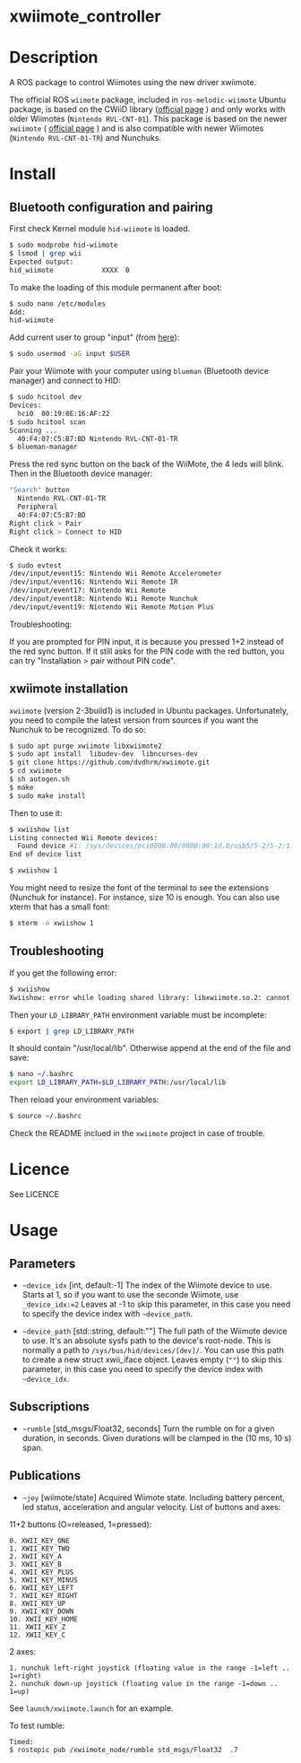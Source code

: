 # xwiimote_controller

Description
===========

A ROS package to control Wiimotes using the new driver xwiimote.

The official ROS `wiimote` package, included in `ros-melodic-wiimote` Ubuntu package, is based on the CWiiD library ([official page](https://help.ubuntu.com/community/CWiiD) ) and only works with older Wiimotes (`Nintendo RVL-CNT-01`). This package is based on the newer `xwiimote`
( [official page](https://dvdhrm.github.io/xwiimote/) ) and is also compatible with newer Wiimotes (`Nintendo RVL-CNT-01-TR`) and Nunchuks.

Install
=======

Bluetooth configuration and pairing
-----------------------------------

First check Kernel module ```hid-wiimote``` is loaded.

```bash
$ sudo modprobe hid-wiimote
$ lsmod | grep wii
Expected output:
hid_wiimote            XXXX  0
```

To make the loading of this module permanent after boot:

```bash
$ sudo nano /etc/modules
Add:
hid-wiimote
```

Add current user to group "input"
(from [here](https://github.com/dvdhrm/xwiimote/issues/6)):

```bash
$ sudo usermod -aG input $USER
```

Pair your Wiimote with your computer
using `blueman` (Bluetooth device manager) and connect to HID:

```bash
$ sudo hcitool dev
Devices:
  hci0  00:19:0E:16:AF:22
$ sudo hcitool scan
Scanning ...
  40:F4:07:C5:B7:BD Nintendo RVL-CNT-01-TR
$ blueman-manager
```

Press the red sync button on the back of the WiiMote, the 4 leds will blink.
Then in the Bluetooth device manager:

```bash
"Search" button
  Nintendo RVL-CNT-01-TR
  Peripheral
  40:F4:07:C5:B7:BD
Right click > Pair
Right click > Connect to HID
```
Check it works:

```bash
$ sudo evtest
/dev/input/event15: Nintendo Wii Remote Accelerometer
/dev/input/event16: Nintendo Wii Remote IR
/dev/input/event17: Nintendo Wii Remote
/dev/input/event18: Nintendo Wii Remote Nunchuk
/dev/input/event19: Nintendo Wii Remote Motion Plus
```

Troubleshooting:

If you are prompted for PIN input, it is because
you pressed 1+2 instead of the red sync button.
If it still asks for the PIN code with the red button,
you can try "Installation > pair without PIN code".

xwiimote installation
---------------------

`xwiimote` (version 2-3build1) is included in Ubuntu packages.
Unfortunately, you need to compile the latest version from sources
if you want the Nunchuk to be recognized.
To do so:

```bash
$ sudo apt purge xwiimote libxwiimote2
$ sudo apt install  libudev-dev  libncurses-dev
$ git clone https://github.com/dvdhrm/xwiimote.git
$ cd xwiimote
$ sh autogen.sh
$ make
$ sudo make install
```

Then to use it:

```bash
$ xwiishow list
Listing connected Wii Remote devices:
  Found device #1: /sys/devices/pci0000:00/0000:00:1d.0/usb5/5-2/5-2:1.0/bluetooth/hci0/hci0:12/0005:057E:0330.0002
End of device list

$ xwiishow 1
```

You might need to resize the font of the terminal to see the extensions
(Nunchuk for instance).
For instance, size 10 is enough.
You can also use xterm that has a small font:

```bash
$ xterm -e xwiishow 1
```

Troubleshooting
---------------

If you get the following error:

```bash
$ xwiishow
Xwiishow: error while loading shared library: libxwiimote.so.2: cannot open shared object file: No such file or directory
```

Then your `LD_LIBRARY_PATH` environment variable must be incomplete:

```bash
$ export | grep LD_LIBRARY_PATH
```

It should contain "/usr/local/lib".
Otherwise append at the end of the file and save:

```bash
$ nano ~/.bashrc
export LD_LIBRARY_PATH=$LD_LIBRARY_PATH:/usr/local/lib
```

Then reload your environment variables:

```bash
$ source ~/.bashrc
```

Check the README inclued in the `xwiimote` project in case of trouble.

Licence
=======

See LICENCE

Usage
=====

Parameters
----------

 * ```~device_idx```
  [int, default:-1]
  The index of the Wiimote device to use.
  Starts at 1, so if you want to use the seconde Wiimote, use `_device_idx:=2`
  Leaves at -1 to skip this parameter, in this case you need to specify the device index with `~device_path`.

 * ```~device_path```
  [std::string, default:""]
  The full path of the Wiimote device to use.
  It's an absolute sysfs path to the device's root-node. This is normally a path to `/sys/bus/hid/devices/[dev]/`. You can use this path to create a new struct xwii_iface object.
  Leaves empty (`""`) to skip this parameter, in this case you need to specify the device index with `~device_idx`.

Subscriptions
-------------

 * ```~rumble```
  [std_msgs/Float32, seconds]
  Turn the rumble on for a given duration, in seconds.
  Given durations will be clamped in the (10 ms, 10 s) span.

Publications
------------

 * ```~joy```
  [wiimote/state]
  Acquired Wiimote state. Including battery percent, led status, acceleration and angular velocity.
  List of buttons and axes:
  
  11+2 buttons (O=released, 1=pressed):
  
    0. XWII_KEY_ONE
    1. XWII_KEY_TWO
    2. XWII_KEY_A
    3. XWII_KEY_B
    4. XWII_KEY_PLUS
    5. XWII_KEY_MINUS
    6. XWII_KEY_LEFT
    7. XWII_KEY_RIGHT
    8. XWII_KEY_UP
    9. XWII_KEY_DOWN
    10. XWII_KEY_HOME
    11. XWII_KEY_Z
    12. XWII_KEY_C

  2 axes:

    1. nunchuk left-right joystick (floating value in the range -1=left .. 1=right)
    2. nunchuk down-up joystick (floating value in the range -1=down .. 1=up)
    
See `launch/xwiimote.launch` for an example.

To test rumble:

```bash
Timed:
$ rostopic pub /xwiimote_node/rumble std_msgs/Float32  .7
